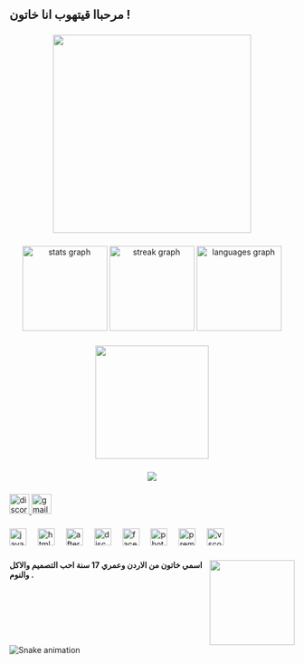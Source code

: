 <h2 align="left">مرحباا قيتهوب انا خاتون !</h2>

###

<div align="center">
  <img height="350" src="https://cdn.discordapp.com/attachments/1171509941534732431/1348388311747526706/bc9b42c837e14832.png?ex=67cf47f9&is=67cdf679&hm=8615df8790f6e66ff653cbadc030295b8183b573f448072b9327ec521fd58139&"  />
</div>

###

<div align="center">
  <img src="https://github-readme-stats.vercel.app/api?username=khaton1&hide_title=false&hide_rank=false&show_icons=true&include_all_commits=true&count_private=true&disable_animations=false&theme=aura&locale=en&hide_border=false" height="150" alt="stats graph"  />
  <img src="https://streak-stats.demolab.com?user=khaton1&locale=en&mode=daily&theme=aura&hide_border=false&border_radius=5" height="150" alt="streak graph"  />
  <img src="https://github-readme-stats.vercel.app/api/top-langs?username=khaton1&locale=en&hide_title=false&layout=compact&card_width=320&langs_count=5&theme=aura&hide_border=false&custom_title=Vision%20Art%20Studio%20%C2%A9" height="150" alt="languages graph"  />
</div>

###

<div align="center">
  <img height="200" src="https://cdn.discordapp.com/attachments/1171509941534732431/1348388661099626586/b6bd4a81369e7eae.png?ex=67cf484c&is=67cdf6cc&hm=58a832d78e5176c3ad24c81ee0867e0be95c6af73a17eb2b8e5ffe80cd8d71c3&"  />
</div>

###

<div align="center">
  <img src="https://profile-counter.glitch.me/khaton1/count.svg?"  />
</div>

###

<div align="left">
  <a href="https://discord.gg/vas" target="_blank">
    <img src="https://img.shields.io/static/v1?message=Discord&logo=discord&label=&color=7289DA&logoColor=white&labelColor=&style=for-the-badge" height="35" alt="discord logo"  />
  </a>
  <a href="maybekhaton@gmail.com" target="_blank">
    <img src="https://img.shields.io/static/v1?message=maybekhaton@gmail.com&logo=gmail&label=&color=D14836&logoColor=white&labelColor=&style=for-the-badge" height="35" alt="gmail logo"  />
  </a>
</div>

###

<div align="left">
</div>

###

<div align="left">
  <img src="https://cdn.jsdelivr.net/gh/devicons/devicon/icons/javascript/javascript-original.svg" height="30" alt="javascript logo"  />
  <img width="12" />
  <img src="https://cdn.jsdelivr.net/gh/devicons/devicon/icons/html5/html5-original.svg" height="30" alt="html5 logo"  />
  <img width="12" />
  <img src="https://cdn.jsdelivr.net/gh/devicons/devicon/icons/aftereffects/aftereffects-original.svg" height="30" alt="aftereffects logo"  />
  <img width="12" />
  <img src="https://cdn.jsdelivr.net/gh/devicons/devicon/icons/discordjs/discordjs-original.svg" height="30" alt="discordjs logo"  />
  <img width="12" />
  <img src="https://cdn.jsdelivr.net/gh/devicons/devicon/icons/facebook/facebook-original.svg" height="30" alt="facebook logo"  />
  <img width="12" />
  <img src="https://cdn.jsdelivr.net/gh/devicons/devicon/icons/photoshop/photoshop-plain.svg" height="30" alt="photoshop logo"  />
  <img width="12" />
  <img src="https://cdn.jsdelivr.net/gh/devicons/devicon/icons/premierepro/premierepro-original.svg" height="30" alt="premierepro logo"  />
  <img width="12" />
  <img src="https://cdn.jsdelivr.net/gh/devicons/devicon/icons/vscode/vscode-original.svg" height="30" alt="vscode logo"  />
</div>

###

<img align="right" height="150" src="https://cdn.discordapp.com/avatars/581617415444627477/4c953f4ec1c6546454b3f3ac7aa3b0a8.webp?size=4096"  />

###

<h4 align="left">اسمي خاتون من الاردن وعمري 17 سنة احب التصميم والاكل والنوم .</h4>

###

<br clear="both">

<img src="https://raw.githubusercontent.com/khaton1/khaton1/output/snake.svg" alt="Snake animation" />

###
